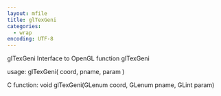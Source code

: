 ```yaml
---
layout: mfile
title: glTexGeni
categories:
  - wrap
encoding: UTF-8
---
```


glTexGeni  Interface to OpenGL function glTexGeni

usage:  glTexGeni( coord, pname, param )

C function:  void glTexGeni(GLenum coord, GLenum pname, GLint param)